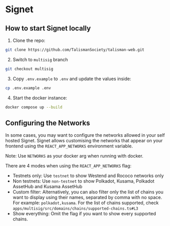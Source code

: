 # Signet

## How to start Signet locally

1. Clone the repo:

```sh
git clone https://github.com/TalismanSociety/talisman-web.git
```

2. Switch to `multisig` branch

```sh
git checkout multisig
```

3. Copy `.env.example` to `.env` and update the values inside:

```sh
cp .env.example .env
```

4. Start the docker instance:

```sh
docker compose up --build
```

## Configuring the Networks

In some cases, you may want to configure the networks allowed in your self hosted Signet. Signet allows customising the networks that appear on your frontend using the `REACT_APP_NETWORKS` environment variable.

Note: Use `NETWORKS` as your docker arg when running with docker.

There are 4 modes when using the `REACT_APP_NETWORKS` flag:

- Testnets only: Use `testnet` to show Westend and Rococo networks only
- Non testnets: Use `non-testnet` to show Polkadot, Kusama, Polkadot AssetHub and Kusama AssetHub
- Custom filter: Alternatively, you can also filter only the list of chains you want to display using their names, separated by comma with no space. For example: `polkadot,kusama`. For the list of chains supported, check `apps/multisig/src/domains/chains/supported-chains.ts#L3`
- Show everything: Omit the flag if you want to show every supported chains.
